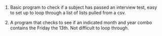 1. Basic program to check if a subject has passed an interview test, easy to set up to loop through a list of lists pulled from a csv.

2. A program that checks to see if an indicated month and year combo contains the Friday the 13th.  Not difficult to loop through.

